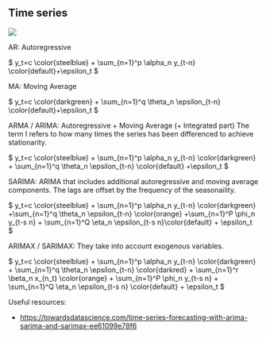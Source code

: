 ## Time series

<img src="https://render.githubusercontent.com/render/math?math=e^{i \pi} = -1">

AR: Autoregressive

$
y_t=c \color{steelblue} + \sum_{n=1}^p \alpha_n y_{t-n} \color{default}+\epsilon_t
$

MA: Moving Average

$
y_t=c \color{darkgreen} + \sum_{n=1}^q \theta_n \epsilon_{t-n} \color{default}+\epsilon_t
$

ARMA / ARIMA: Autoregressive + Moving Average (+ Integrated part)
The term I refers to how many times the series has been differenced to achieve stationarity.

$
y_t=c \color{steelblue} + \sum_{n=1}^p \alpha_n y_{t-n} \color{darkgreen} + \sum_{n=1}^q \theta_n \epsilon_{t-n} \color{default} +\epsilon_t
$

SARIMA: ARIMA that includes additional autoregressive and moving average components. The lags are offset by the frequency of the seasonaility. 

$
y_t=c \color{steelblue} + \sum_{n=1}^p \alpha_n y_{t-n} \color{darkgreen} +\sum_{n=1}^q \theta_n \epsilon_{t-n} \color{orange} +\sum_{n=1}^P \phi_n y_{t-s n} + \sum_{n=1}^Q \eta_n \epsilon_{t-s n}\color{default} + \epsilon_t
$

ARIMAX / SARIMAX: They take into account exogenous variables.

$
y_t=c \color{steelblue} + \sum_{n=1}^p \alpha_n y_{t-n} \color{darkgreen} + \sum_{n=1}^q \theta_n \epsilon_{t-n} \color{darkred} + \sum_{n=1}^r \beta_n x_{n_t} \color{orange} + \sum_{n=1}^P \phi_n y_{t-s n} + \sum_{n=1}^Q \eta_n \epsilon_{t-s n} \color{default} + \epsilon_t
$


Useful resources:

- https://towardsdatascience.com/time-series-forecasting-with-arima-sarima-and-sarimax-ee61099e78f6